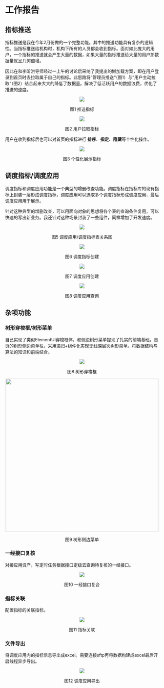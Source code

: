# 工作报告

## 指标推送

指标推送是我在今年2月份做的一个完整功能。其中的推送功能具有复杂的逻辑性。当指标推送给机构时，机构下所有的人员都会收到指标。面对如此庞大的用户，一个指标的推送就会产生大量的数据，如果大量的指标推送给大量的用户那数据量就呈几何倍增。

因此在和李昕洪导师经过一上午的讨论后采纳了我提出的懒加载方案，即在用户登录到首页时去拉取属于自己的指标。此思路将”管理员推送“（图1）与”用户主动拉取“（图2）结合起来大大的降低了数据量。解决了低活跃用户的数据浪费，优化了推送的速度。

<center>
<img src="./img.png" >

图1 推送指标
</center>


<center>
<img src="./img_1.png" >

图2 用户拉取指标
</center>

用户在收到指标后也可以对首页的指标进行 **排序**、**指定**、**隐藏**等个性化操作。

<center>
<img src="./img_2.png" >

图3 个性化展示指标
</center>

## 调度指标/调度应用

调度指标和调度应用功能是一个典型的增删改查功能。调度指标在指标库的现有指标上封装一层形成调度指标，调度应用可以选取多个调度指标形成调度应用，最后调度应用用于展示。


针对这种典型的增删改查，可以用面向对象的思想将各个表的查询条件复用，可以快速的写出新业务。我还针对这种场景封装了一些组件，同样增加了开发速度。

<center>
<img src="./img_3.png" >

图5 调度应用/调度指标表关系图
</center>



<center>
<img src="./img_4.png" >

图6 调度指标创建
</center>

<center>
<img src="./img_6.png" >

图7 调度应用创建
</center>

<center>
<img src="./img_7.png" >

图8 调度应用查询
</center>

## 杂项功能

### 树形穿梭框/树形菜单

自己实现了类似ElementUI穿梭框体，和侧边树形菜单提现了扎实的前端基础。首页的树形侧边菜单栏，采用递归+组件化实现无线深层次树形菜单。将数据结构与算法的知识和前端结合。


<center>
<img src="./img_5.png" >

图8 树形穿梭框
</center>

<center>
<img src="./img_8.png"  height="500">

图9 树形侧边菜单
</center>

### 一经接口复核

对接应用资产，写定时任务根据接口定级去查询待复核的一经接口。

<center>
<img src="./img_9.png" >

图10 一经接口复合
</center>

### 指标关联

配置指标的关联指标。

<center>
<img src="./img_10.png" >

图11 指标关联
</center>

### 文件导出

将调度应用内的指标信息导出成excel。需要连接sftp再将数据构建成excel最后开启线程异步导出。
<center>
<img src="./img_11.png" >

图12 调度应用导出
</center>